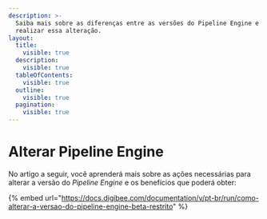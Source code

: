 ```yaml
---
description: >-
  Saiba mais sobre as diferenças entre as versões do Pipeline Engine e como
  realizar essa alteração.
layout:
  title:
    visible: true
  description:
    visible: true
  tableOfContents:
    visible: true
  outline:
    visible: true
  pagination:
    visible: true
---
```


# Alterar Pipeline Engine

No artigo a seguir, você aprenderá mais sobre as ações necessárias para alterar a versão do _Pipeline Engine_ e os benefícios que poderá obter:

{% embed url="https://docs.digibee.com/documentation/v/pt-br/run/como-alterar-a-versao-do-pipeline-engine-beta-restrito" %}
